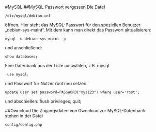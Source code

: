 #MySQL
##MySQL-Passwort vergessen
Die Datei
 
    /etc/mysql/debian.cnf

öffnen. Hier steht das MySQL-Passwort für den speziellen Benutzer „debian-sys-maint“.
Mit dem kann man direkt das Passwort aktualisieren:

    mysql -u debian-sys-maint -p

und anschließend:

    show databases;
 
 Eine Datenbank aus der Liste auswählen, z.B. mysql
 
     use mysql;
     
 und Passwort für Nutzer root neu setzen:
 
    update user set password=PASSWORD("xyz123") where user='root'; 
    
 und abschießen:
     flush privileges;
     quit;
 

##Owncloud
Die Zugangsdaten von Owncloud zur MySQL-Datenbank stehen in der Datei
    
    config/config.php
 
 
